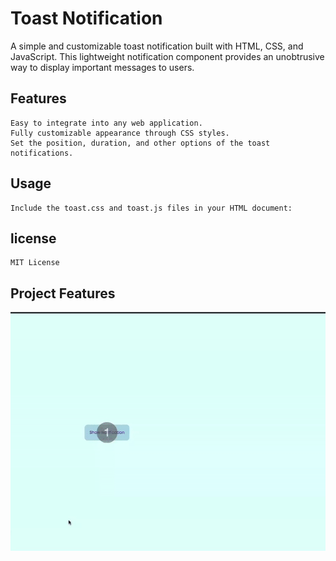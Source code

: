 # Toast Notification

A simple and customizable toast notification built with HTML, CSS, and JavaScript. This lightweight notification component provides an unobtrusive way to display important messages to users.

## Features

    Easy to integrate into any web application.
    Fully customizable appearance through CSS styles.
    Set the position, duration, and other options of the toast notifications.

## Usage

    Include the toast.css and toast.js files in your HTML document:

## license

    MIT License

## Project Features

![Demo](./assets/ezgif.com-video-to-gif.gif)

